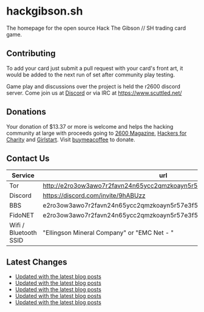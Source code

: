 # hackgibson.sh
The homepage for the open source Hack The Gibson // SH trading card game.


## Contributing

To add your card just submit a pull request with your card's front art, it would be added to the next run of set after community play testing.

Game play and discussions over the project is held the r2600 discord server. Come join us at [Discord](https://discord.com/invite/9hABUzz) or via IRC at https://www.scuttled.net/


## Donations

Your donation of $13.37 or more is welcome and helps the hacking community at large with proceeds going to [2600 Magazine](https://2600.com/), [Hackers for Charity](https://hackersforcharity.org) and [Girlstart](https://girlstart.org).  Visit [buymeacoffee](https://www.buymeacoffee.com/hackgibson.sh) to donate.


## Contact Us

Service | url
-|-
Tor | http://e2ro3ow3awo7r2favn24n65ycc2qmzkoayn5r57e3f56nvjwdcgg32ad.onion
Discord | https://discord.com/invite/9hABUzz
BBS | e2ro3ow3awo7r2favn24n65ycc2qmzkoayn5r57e3f56nvjwdcgg32ad.onion:23
FidoNET | e2ro3ow3awo7r2favn24n65ycc2qmzkoayn5r57e3f56nvjwdcgg32ad.onion:24554
Wifi / Bluetooth SSID | "Ellingson Mineral Company" or "EMC Net - <fidonet address>"

## Latest Changes
<!-- BLOG-POST-LIST:START -->
- [Updated with the latest blog posts](https://github.com/DFW2600/hackgibson.sh/commit/8f185b01c13ce9e119e233c4a6cc08e65fdbf8b7)
- [Updated with the latest blog posts](https://github.com/DFW2600/hackgibson.sh/commit/a0564534b954b935f8102d7ab0580b24ed280c9f)
- [Updated with the latest blog posts](https://github.com/DFW2600/hackgibson.sh/commit/ed91997d226c2b3bcdee36a097e28d9ea644cf3b)
- [Updated with the latest blog posts](https://github.com/DFW2600/hackgibson.sh/commit/f99db54f11d948dfceff8cc923b28ad5753956e1)
- [Updated with the latest blog posts](https://github.com/DFW2600/hackgibson.sh/commit/efe968f86d3e5b2f0332e4ab8780c49b1dc2f55f)
<!-- BLOG-POST-LIST:END -->
